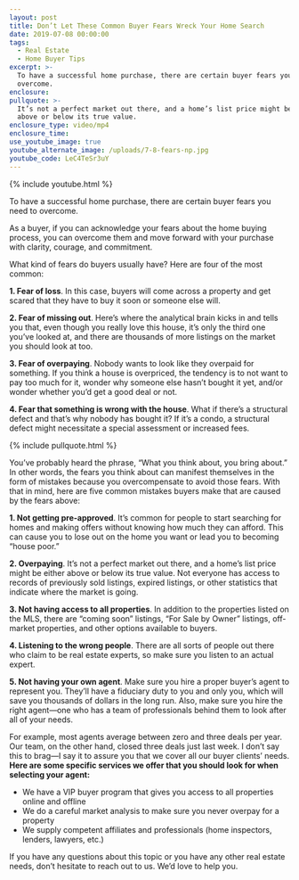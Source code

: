 ```yaml
---
layout: post
title: Don’t Let These Common Buyer Fears Wreck Your Home Search
date: 2019-07-08 00:00:00
tags:
  - Real Estate
  - Home Buyer Tips
excerpt: >-
  To have a successful home purchase, there are certain buyer fears you need to
  overcome.
enclosure:
pullquote: >-
  It’s not a perfect market out there, and a home’s list price might be either
  above or below its true value.
enclosure_type: video/mp4
enclosure_time:
use_youtube_image: true
youtube_alternate_image: /uploads/7-8-fears-np.jpg
youtube_code: LeC4TeSr3uY
---
```


{% include youtube.html %}

To have a successful home purchase, there are certain buyer fears you need to overcome.

As a buyer, if you can acknowledge your fears about the home buying process, you can overcome them and move forward with your purchase with clarity, courage, and commitment.

What kind of fears do buyers usually have? Here are four of the most common:

**1\. Fear of loss**. In this case, buyers will come across a property and get scared that they have to buy it soon or someone else will.

**2\. Fear of missing out**. Here’s where the analytical brain kicks in and tells you that, even though you really love this house, it’s only the third one you’ve looked at, and there are thousands of more listings on the market you should look at too.

**3\. Fear of overpaying**. Nobody wants to look like they overpaid for something. If you think a house is overpriced, the tendency is to not want to pay too much for it, wonder why someone else hasn’t bought it yet, and/or wonder whether you’d get a good deal or not.

**4\. Fear that something is wrong with the house**. What if there’s a structural defect and that’s why nobody has bought it? If it’s a condo, a structural defect might necessitate a special assessment or increased fees.

{% include pullquote.html %}

You’ve probably heard the phrase, “What you think about, you bring about.” In other words, the fears you think about can manifest themselves in the form of mistakes because you overcompensate to avoid those fears. With that in mind, here are five common mistakes buyers make that are caused by the fears above:

**1\. Not getting pre-approved**. It’s common for people to start searching for homes and making offers without knowing how much they can afford. This can cause you to lose out on the home you want or lead you to becoming “house poor.”

**2\. Overpaying**. It’s not a perfect market out there, and a home’s list price might be either above or below its true value. Not everyone has access to records of previously sold listings, expired listings, or other statistics that indicate where the market is going.

**3\. Not having access to all properties**. In addition to the properties listed on the MLS, there are “coming soon” listings, “For Sale by Owner” listings, off-market properties, and other options available to buyers.

**4\. Listening to the wrong people**. There are all sorts of people out there who claim to be real estate experts, so make sure you listen to an actual expert.

**5\. Not having your own agent**. Make sure you hire a proper buyer’s agent to represent you. They’ll have a fiduciary duty to you and only you, which will save you thousands of dollars in the long run. Also, make sure you hire the right agent—one who has a team of professionals behind them to look after all of your needs.

For example, most agents average between zero and three deals per year. Our team, on the other hand, closed three deals just last week. I don’t say this to brag—I say it to assure you that we cover all our buyer clients’ needs. **Here are some specific services we offer that you should look for when selecting your agent:**

* We have a VIP buyer program that gives you access to all properties online and offline
* We do a careful market analysis to make sure you never overpay for a property
* We supply competent affiliates and professionals (home inspectors, lenders, lawyers, etc.)

If you have any questions about this topic or you have any other real estate needs, don’t hesitate to reach out to us. We’d love to help you.